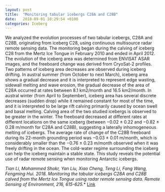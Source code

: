 ```yaml
---
layout: post
title:  "Monitoring tabular icebergs C28A and C28B"
date:   2018-09-01 10:29:54 +0100
categories: Iceberg
---
```

We analyzed the evolution processes of two tabular icebergs, C28A and C28B, originating from iceberg C28, using continuous multisource radar remote sensing data. The monitoring began during the calving of iceberg C28 from the Mertz Ice Tongue in February 2010 and ended in April 2012. The evolution of the iceberg area was determined from ENVISAT ASAR images, and the freeboard change was derived from CryoSat-2 profiles. Two patterns of iceberg area decreases are observed during iceberg drifting. In austral summer (from October to next March), iceberg area shows a gradual decrease and it is interpreted to represent edge wasting, sidewall melting and wave erosion, the gradual decrease of the area of C28A occurred at rates between 8.1 km2/month and 16.5 km2/month. In austral winter (from April to September), iceberg area has several discrete decreases (sudden drop) while it remained constant for most of the time, and it is interpreted to be large rift calving primarily caused by ocean swell and basal melting. Calving area of the two studied icebergs is observed to be greater in the winter. The freeboard decreased at different rates at different locations on the same iceberg (between −0.02 ± 0.22 and −0.82 ± 0.28 m/month for C28A and C28B), suggesting a laterally inhomogeneous melting of icebergs. The average rate of change of the C28B freeboard during its 22-month grounding period was −0.03 ± 0.01 m/month, which is considerably smaller than the −0.76 ± 0.23 m/month observed when it was freely drifting in the ocean. The cold-water regime surrounding the iceberg can help the iceberg maintain a stable state. This study reveals the potential use of radar remote sensing when monitoring Antarctic icebergs.

**Tian Li, Mohammed Shokr, Yan Liu, Xiao Cheng*, Teng Li, Fang Wang, Fengming Hui. 2018. Monitoring the tabular icebergs C28A and C28B calved from the Mertz Ice Tongue using radar remote sensing data. Remote Sensing of Environment, 216, 615-625.** [Link](https://www.sciencedirect.com/science/article/abs/pii/S0034425718303614)

